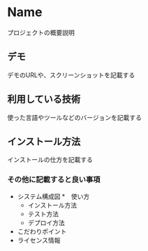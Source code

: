 Name
===

プロジェクトの概要説明

## デモ
デモのURLや、スクリーンショットを記載する

## 利用している技術
使った言語やツールなどのバージョンを記載する

## インストール方法
インストールの仕方を記載する

### その他に記載すると良い事項
* システム構成図
*　使い方
    * インストール方法
    * テスト方法
    * デプロイ方法
* こだわりポイント
* ライセンス情報
